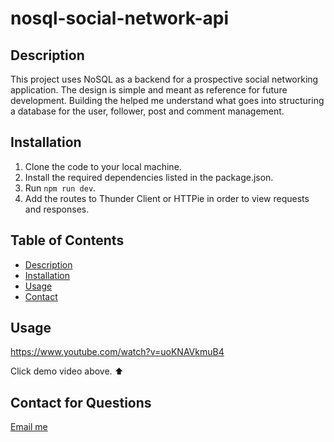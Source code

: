 # nosql-social-network-api

## Description

This project uses NoSQL as a backend for a prospective social networking application. The design is simple and meant as reference for future development. Building the helped me understand what goes into structuring a database for the user, follower, post and comment management.

## Installation

1. Clone the code to your local machine.
2. Install the required dependencies listed in the package.json.
3. Run `npm run dev`.
4. Add the routes to Thunder Client or HTTPie in order to view requests and responses.

## Table of Contents

- [Description](#descritpion)
- [Installation](#installation)
- [Usage](#usage)
- [Contact](#contact)

## Usage

https://www.youtube.com/watch?v=uoKNAVkmuB4

Click demo video above. ⬆️

## Contact for Questions

[Email me](mailto:jessehowell.dev@tutanota.com)
